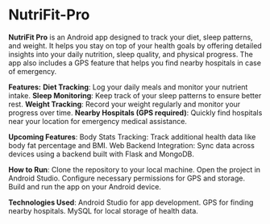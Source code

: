 # NutriFit-Pro
**NutriFit Pro** is an Android app designed to track your diet, sleep patterns, and weight. It helps you stay on top of your health goals by offering detailed insights into your daily nutrition, sleep quality, and physical progress. The app also includes a GPS feature that helps you find nearby hospitals in case of emergency.

**Features:**
**Diet Tracking**: Log your daily meals and monitor your nutrient intake.
**Sleep Monitoring**: Keep track of your sleep patterns to ensure better rest.
**Weight Tracking**: Record your weight regularly and monitor your progress over time.
**Nearby Hospitals (GPS required)**: Quickly find hospitals near your location for emergency medical assistance.

**Upcoming Features**:
Body Stats Tracking: Track additional health data like body fat percentage and BMI.
Web Backend Integration: Sync data across devices using a backend built with Flask and MongoDB.

**How to Run**:
Clone the repository to your local machine.
Open the project in Android Studio.
Configure necessary permissions for GPS and storage.
Build and run the app on your Android device.

**Technologies Used**:
Android Studio for app development.
GPS for finding nearby hospitals.
MySQL for local storage of health data.
